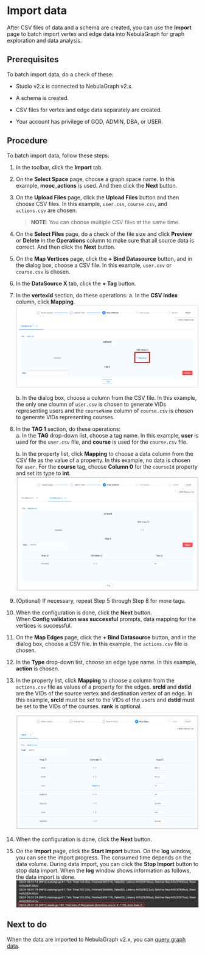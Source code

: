 # Import data

After CSV files of data and a schema are created, you can use the **Import** page to batch import vertex and edge data into NebulaGraph for graph exploration and data analysis.

## Prerequisites

To batch import data, do a check of these:

- Studio v2.x is connected to NebulaGraph v2.x.

- A schema is created.

- CSV files for vertex and edge data separately are created.

- Your account has privilege of GOD, ADMIN, DBA, or USER.

## Procedure

To batch import data, follow these steps:

1. In the toolbar, click the **Import** tab.

2. On the **Select Space** page, choose a graph space name. In this example, **mooc_actions** is used. And then click the **Next** button.

3. On the **Upload Files** page, click the **Upload Files** button and then choose CSV files. In this example, `user.csv`, `course.csv`, and `actions.csv` are chosen.
   > **NOTE**: You can choose multiple CSV files at the same time.

4. On the **Select Files** page, do a check of the file size and click **Preview** or **Delete** in the **Operations** column to make sure that all source data is correct. And then click the **Next** button.

5. On the **Map Vertices** page, click the **+ Bind Datasource** button, and in the dialog box, choose a CSV file. In this example, `user.csv` or `course.csv` is chosen.

6. In the **DataSource X** tab, click the **+ Tag** button.

7. In the **vertexId** section, do these operations:
   a. In the **CSV Index** column, click **Mapping**.  
   ![Click "Mapping** in the CSV Index column](../figs/st-ug-032.png "Choose the source for vertexId")  

   b. In the dialog box, choose a column from the CSV file. In this example, the only one cloumn of `user.csv` is chosen to generate VIDs representing users and the `courseName` column of `course.csv` is chosen to generate VIDs representing courses.

8. In the **TAG 1** section, do these operations:  
   a. In the **TAG** drop-down list, choose a tag name. In this example, **user** is used for the `user.csv` file, and **course** is used for the `course.csv` file.  

   b. In the property list, click **Mapping** to choose a data column from the CSV file as the value of a property. In this example, no data is chosen for `user`. For the **course** tag, choose **Column 0** for the `courseId` property and set its type to **int**.  
   ![Data source for the course vertices](../figs/st-ug-033.png "Choose data source for tag properties")  

9. (Optional) If necessary, repeat Step 5 through Step 8 for more tags.  

10. When the configuration is done, click the **Next** button.  
   When **Config validation was successful** prompts, data mapping for the vertices is successful.  

11. On the **Map Edges** page, click the **+ Bind Datasource** button, and in the dialog box, choose a CSV file. In this example, the `actions.csv` file is chosen.

12. In the **Type** drop-down list, choose an edge type name. In this example, **action** is chosen.

13. In the property list, click **Mapping** to choose a column from the `actions.csv` file as values of a property for the edges. **srcId** and **dstId** are the VIDs of the source vertex and destination vertex of an edge. In this example, **srcId** must be set to the VIDs of the users and **dstId** must be set to the VIDs of the courses. **rank** is optional.

    ![Data source for the action edges](../figs/st-ug-034.png "Choose data source for the edge type properties")

14. When the configuration is done, click the **Next** button.

15. On the **Import** page, click the **Start Import** button. On the **log** window, you can see the import progress. The consumed time depends on the data volume. During data import, you can click the **Stop Import** button to stop data import. When the **log** window shows information as follows, the data import is done.
![The log window shows the time, imported rows, and operated lines](../figs/st-ug-005.png "Information shown in the log window")

## Next to do

When the data are imported to NebulaGraph v2.x, you can [query graph data](st-ug-explore.md).
